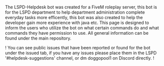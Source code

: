The LSPD-Helpdesk bot was created for a FiveM roleplay server, this bot is for the LSPD department to help department administration complete everyday tasks more efficently, this bot was also created to help the developer gain more experience with java etc.
This page is designed to inform the users who utilize the bot on what certain commands do and what commands they have permission to use. All general information can be found under the main repository.

! You can see public issues that have been reported or found for the bot under the issued tab, if you have any issues please place them in the LSPD '#helpdesk-suggestions' channel, or dm doggopool1 on Discord directly. !

